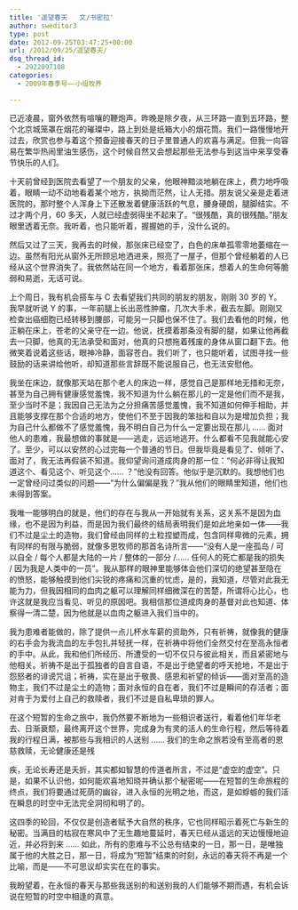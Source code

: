 ```yaml
---
title: '遥望春天   文/书密拉'
author: sweditor3
type: post
date: 2012-09-25T03:47:25+00:00
url: /2012/09/25/遥望春天/
dsq_thread_id:
  - 2922097108
categories:
  - 2009年春季号——小组牧养

---
```

已近凌晨，窗外依然有喧嚷的鞭炮声。昨晚是除夕夜，从三环路一直到五环路，整个北京城笼罩在烟花的璀璨中，路上到处是纸箱大小的烟花筒。我们一路慢慢地开过去，欣赏也参与着这个预备迎接春天的日子里普通人的欢喜与满足。但我一向容易在繁华热闹里油生感伤，这个时候自然又会想起那些无法参与到这当中来享受春节快乐的人们。
  
十天前曾经到医院去看望了一个朋友的父亲，他眼神黯淡地躺在床上，费力地呼吸着，眼睛一动不动地看着某个地方，执拗而茫然，让人无措。朋友说父亲是走着进医院的，那时整个人浑身上下还散发着健康活跃的气息，腰身硬朗，腿脚结实。不过才两个月，60 多天，人就已经虚弱得坐不起来了。“很残酷，真的很残酷。”朋友眼里透着无奈。我听着，也只能听着，握握她的手，没什么说的。
  
然后又过了三天，我再去的时候，那张床已经空了，白色的床单孤零零地萎缩在一边。虽然有阳光从窗外无所顾忌地洒进来，照亮了一屋子，但那个曾经躺着的人已经从这个世界消失了。我依然站在同一个地方，看着那张床，想着人的生命何等脆弱和易逝，无话可说。
  
上个周日，我有机会搭车与 C 去看望我们共同的朋友的朋友，刚刚 30 岁的 Y。我早就听说 Y 的事，一年前腿上长出恶性肿瘤，几次大手术，截去左脚。刚刚又检查出癌细胞已经转移到腰部，可能另一只脚也保不住了。我们去看他的时候，他正躺在床上，苍老的父亲守在一边。他说，抚摸着那条没有脚的腿，如果让他再截去一只脚，他真的无法承受和面对，他真的只想拖着残废的身体从窗口翻下去。他微笑着说着这些话，眼神冷静，面容苍白。我们听了，也只能听着，试图寻找一些鼓励的话来讲给他听，却知道那些言辞既不能说服自己，也无法安慰他。
  
我坐在床边，就像那天站在那个老人的床边一样，感觉自己是那样地无措和无奈，甚至为自己拥有健康感觉羞愧，我不知道为什么躺在那儿的一定是他们而不是我，至少当时不是；我因自己无法为之分担痛苦感觉羞愧，我不知道如何伸手相助，并且能够支撑在那个合适的地方，使他们不至于因我的笨拙和自以为是增加负担；我为自己什么都做不了感觉羞愧，我不明白自己为什么一定要出现在那儿 …… 面对他人的患难，我最想做的事就是——逃走，远远地逃开。什么都看不见我就能心安了。至少，可以以安然的心过完每一个普通的节日。但我毕竟是看见了、倾听了、面对了，我无法再假装不知道。我仰望询问道成肉身的那一位：“何必非得让我知道这个、看见这个、听见这个…… ？”他没有回答。他似乎是沉默的。我想他们也一定曾经问过类似的问题——“为什么偏偏是我？”我从他们的眼睛里知道，他们也未得到答案。
  
我唯一能够明白的就是，他们的存在与我从一开始就有关系，这关系不是因为血缘，也不是因为利益，而是因为我们最终的结局表明我们是如此地亲如一体——我们不过是尘土的造物，我们曾经由同样的土粒捏塑而成，包含同样卑微的元素，拥有同样的有限与脆弱，就像多恩牧师的那首名诗所言——“没有人是一座孤岛 / 可以自全 / 每个人都是大陆的一片 / 整体的一部分 /…… 任何人的死亡都是我的损失 / 因为我是人类中的一员”。我从那样的眼神里能够体会他们深切的绝望甚至隐在的愤怒，能够触摸到他们尖锐的疼痛和沉重的忧虑，是的，我知道，尽管对此我无能为力，但我因相同的血肉之躯可以理解同样细微深在的苦楚，所谓将心比心，也许这就是我应当看见、听见的原因吧。我相信那位道成肉身的基督对此也知道、体察得一清二楚，因为他就是以血肉之躯进入我们当中的。
  
我为患难者能做的，除了提供一点儿杯水车薪的资助外，只有祈祷，就像我的健康的右手会为我流血的左手包扎并轻抚一样，在祈祷中将他们全然交付在至高永恒者的手中。从此，我和他们所经历、所遭受的一切不仅只与彼此相关，而且紧密地与他相关。祈祷不是出于孤独者的自言自语，不是出于绝望者的呼天抢地，不是出于怨怒者的诽谤咒诅；祈祷，实在是出于敬畏、感恩和祈望的倾诉——面对至高的造物主，我们不过是尘土的造物；面对永恒的自在者，我们不过是瞬间的存活者；面对肯于为爱付上自己的救赎者，我们不过是自私卑琐的罪人。
  
在这个短暂的生命之旅中，我仍然要不断地为一些相识者送行，看着他们年华老去、日渐衰颓，最终离开这个世界，完成身为有灵的活人的生命行程，然后等待着我的行程日满，被那些与我相识的人送别 …… 我们的生命之旅若没有至高者的恩慈救赎，无论健康还是残
  
疾，无论长寿还是夭折，其实都如智慧的传道者所言，不过是“虚空的虚空”。只是，如果不认识他，如何能欢喜地知晓并确认那个秘密呢——在短暂的生命旅程的终点，我们将要通过死荫的幽谷，进入永恒的光明之地，而这，是如蜉蝣的我们活在瞬息的时空中无法完全洞彻和明了的。
  
这四季的轮回，不仅仅是创造者赋予大自然的秩序，它也同样昭示着死亡与新生的秘密。当满目的枯寂在寒风中了无生趣地蔓延时，春天已经从遥远的天边慢慢地迫近，并必将到来 …… 如此，所有的患难与不公总有结束的一日，那一日，是唯独属于他的大胜之日，那一日，将成为“短暂”结束的时刻，永远的春天将不再是一个比喻，而是——不可思议却实实在在的事实。
  
我盼望着，在永恒的春天与那些我送别的和送别我的人们能够不期而遇，有机会诉说在短暂的时空中相逢的真意。